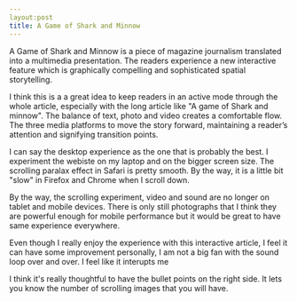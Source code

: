 ```yaml
---
layout:post
title: A Game of Shark and Minnow
---
```




A Game of Shark and Minnow is a piece of magazine journalism translated into a multimedia presentation. The readers experience a new interactive feature which is graphically compelling and sophisticated spatial storytelling.

I think this is a a great idea to keep readers in an active mode through the whole article, especially with the long article like "A game of Shark and minnow". The balance of text, photo and video creates a comfortable flow. The three media platforms to move the story forward, maintaining a reader’s attention and signifying transition points. 

I can say the desktop experience as the one that is probably the best. I experiment the webiste on my laptop and on the bigger screen size. The scrolling paralax effect in Safari is pretty smooth. By the way, it is a little bit "slow" in Firefox and Chrome when I scroll down. 

By the way, the scrolling experiment, video and sound are no longer on tablet and mobile devices. There is only still photographs that I think they are powerful enough for mobile performance but it would be great to have same experience everywhere. 

Even though I really enjoy the experience with this interactive article, I feel it can have some improvement 
personally, I am not a big fan with the sound loop over and over. I feel like it interupts me

I think it's really thoughtful to have the bullet points on the right side. It lets you know the number of scrolling images that you will have. 
